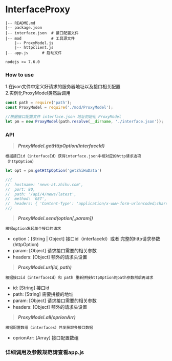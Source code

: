 # InterfaceProxy
```
|-- README.md
|-- package.json
|-- interface.json	# 接口配置文件
|-- mod           	# 工具源文件
	|-- ProxyModel.js 
	|-- httpclient.js
|-- app.js		# 启动文件
```

```
nodejs >= 7.6.0
```

### How to use

1.在json文件中定义好请求的服务器地址以及接口相关配置   
2.实例化ProxyModel类然后调用


```js
const path = require('path');
const ProxyModel = require('./mod/ProxyModel');

//根据接口配置文件 interface.json 地址初始化 ProxyModel
let pm = new ProxyModel(path.resolve(__dirname, './interface.json'));
```

### API

>***ProxyModel.getHttpOption(interfaceId)***

```
根据接口id（interfaceId）获得interface.json中相对应的http请求选项（httpOption）
```

```js
let opt = pm.getHttpOption('getZhiHuData')

//{
//  hostname: 'news-at.zhihu.com',
//  port: 80,
//  path: '/api/4/news/latest',
//  method: 'GET',
//  headers: { 'Content-Type': 'application/x-www-form-urlencoded;charset=utf-8' } 
//}

```

>***ProxyModel.send(option[,param])***

```
根据option发起单个接口的请求
```

* option：[String | Object] 接口id（interfaceId）或者 完整的http请求参数(httpOption)
* param: [Object] 请求接口需要的相关参数
* headers: [Object] 额外的请求头设置


>***ProxyModel.url(id, path)***

```
根据接口id（interfaceId）和 path 重新拼接httpOption的path参数然后再请求
```

* id: [String] 接口id
* path: [String] 需要拼接的地址
* param: [Object] 请求接口需要的相关参数
* headers: [Object] 额外的请求头设置


>***ProxyModel.all(oprionArr)***

```
根据配置数组（interfaces）并发获取多接口数据
```

* oprionArr: [Array] 接口配置数组


### 详细调用及参数规范请查看app.js